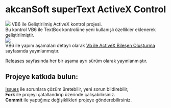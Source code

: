 # akcanSoft superText ActiveX Control
<img src="https://1.bp.blogspot.com/-zyNXx6uARzA/X7QYLrJjBwI/AAAAAAACXYk/hW4cva6sAbQNSZEbOfpvd6NEpWmBeIVyACLcBGAsYHQ/s0/actx.gif"> VB6 ile Geliştirilmiş ActiveX kontrol projesi.<br>
Bu kontrol VB6 ile TextBox kontrolüne yeni kullanışlı özellikler eklenerek geliştirilmiştir.<br>
<img src="https://1.bp.blogspot.com/-agZ8wJ1EOwQ/X_F6x3amg_I/AAAAAAACY3Y/HvgRgA_1ob8p7EyzlBeSO8nexl9XnUauACLcBGAsYHQ/s0/vb_ile_activex_ocx_11_08.gif"><br>
VB6 ile yapım aşamaları detaylı olarak [Vb ile ActiveX Bileşen Oluşturma](https://mesutakcan.blogspot.com/p/vb-ile-activex-bilesen-olusturma.html) sayfasında yayınlanmıştır.<br>

<a href="https://github.com/akcansoft/superText-ActiveX-Control/releases">Releases</a> sayfasında her bir aşama ayrı sürüm olarak yayınlanmıştır.<br>

## Projeye katkıda bulun:

<a href="https://github.com/akcansoft/superText-ActiveX-Control/issues">Issues</a> ile sorunlara çözüm üretebilir, yeni sorun bildirebilir,<br>
**Fork** ile projeyi çatallandırıp üzerinde çalışabilirsiniz.<br>
**Commit** ile yaptığınız değişiklikleri projeye gönderebilirsiniz.
